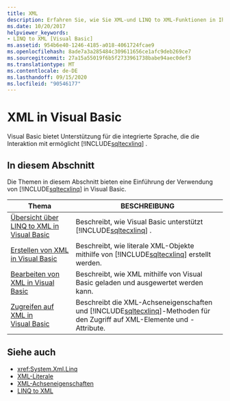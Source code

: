 ```yaml
---
title: XML
description: Erfahren Sie, wie Sie XML-und LINQ to XML-Funktionen in Ihrem Visual Basic Code verwenden.
ms.date: 10/20/2017
helpviewer_keywords:
- LINQ to XML [Visual Basic]
ms.assetid: 954b6e40-1246-4185-a018-4061724fcae9
ms.openlocfilehash: 8ade7a3a285484c309611656ce1afc9deb269ce7
ms.sourcegitcommit: 27a15a55019f6b5f2733961738babe94aec0def3
ms.translationtype: MT
ms.contentlocale: de-DE
ms.lasthandoff: 09/15/2020
ms.locfileid: "90546177"
---
```

# <a name="xml-in-visual-basic"></a>XML in Visual Basic

Visual Basic bietet Unterstützung für die integrierte Sprache, die die Interaktion mit ermöglicht [!INCLUDE[sqltecxlinq](~/includes/sqltecxlinq-md.md)] .  
  
## <a name="in-this-section"></a>In diesem Abschnitt  

 Die Themen in diesem Abschnitt bieten eine Einführung der Verwendung von [!INCLUDE[sqltecxlinq](~/includes/sqltecxlinq-md.md)] in Visual Basic.  
  
|Thema|BESCHREIBUNG|  
|-----------|-----------------|  
|[Übersicht über LINQ to XML in Visual Basic](overview-of-linq-to-xml.md)|Beschreibt, wie Visual Basic unterstützt [!INCLUDE[sqltecxlinq](~/includes/sqltecxlinq-md.md)] .|  
|[Erstellen von XML in Visual Basic](creating-xml.md)|Beschreibt, wie literale XML-Objekte mithilfe von [!INCLUDE[sqltecxlinq](~/includes/sqltecxlinq-md.md)] erstellt werden.|  
|[Bearbeiten von XML in Visual Basic](manipulating-xml.md)|Beschreibt, wie XML mithilfe von Visual Basic geladen und ausgewertet werden kann.|  
|[Zugreifen auf XML in Visual Basic](accessing-xml.md)|Beschreibt die XML-Achseneigenschaften und [!INCLUDE[sqltecxlinq](~/includes/sqltecxlinq-md.md)]-Methoden für den Zugriff auf XML-Elemente und -Attribute.|  
  
## <a name="see-also"></a>Siehe auch

- <xref:System.Xml.Linq>
- [XML-Literale](../../../language-reference/xml-literals/index.md)
- [XML-Achseneigenschaften](../../../language-reference/xml-axis/index.md)
- [LINQ to XML](../../../../standard/linq/linq-xml-overview.md)
